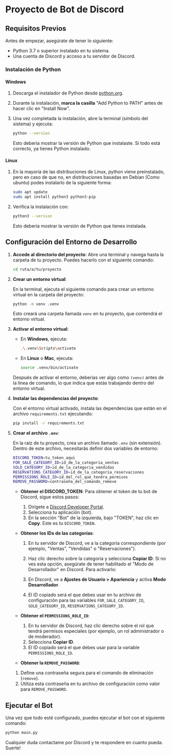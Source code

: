 # Proyecto de Bot de Discord

## Requisitos Previos

Antes de empezar, asegúrate de tener lo siguiente:

- Python 3.7 o superior instalado en tu sistema.
- Una cuenta de Discord y acceso a tu servidor de Discord.

### Instalación de Python

#### Windows

1. Descarga el instalador de Python desde [python.org](https://www.python.org/downloads/).
2. Durante la instalación, **marca la casilla** "Add Python to PATH" antes de hacer clic en "Install Now".
3. Una vez completada la instalación, abre la terminal (símbolo del sistema) y ejecuta:

   ```bash
   python --version
   ```

   Esto debería mostrar la versión de Python que instalaste. Si todo está correcto, ya tienes Python instalado.

#### Linux

1. En la mayoría de las distribuciones de Linux, python viene preinstalado, pero en caso de que no, en distribuciones basadas en Debian (Como ubuntu) podes instalarlo de la siguiente forma:

   ```bash
   sudo apt update
   sudo apt install python3 python3-pip
   ```

2. Verifica la instalación con:

   ```bash
   python3 --version
   ```

   Esto debería mostrar la versión de Python que tienes instalada.

## Configuración del Entorno de Desarrollo

1. **Accede al directorio del proyecto**:
   Abre una terminal y navega hasta la carpeta de tu proyecto. Puedes hacerlo con el siguiente comando:

   ```bash
   cd ruta/a/tu/proyecto
   ```

2. **Crear un entorno virtual**:

   En la terminal, ejecuta el siguiente comando para crear un entorno virtual en la carpeta del proyecto:

   ```bash
   python -m venv .venv
   ```

   Esto creará una carpeta llamada `venv` en tu proyecto, que contendrá el entorno virtual.

3. **Activar el entorno virtual**:

   - En **Windows**, ejecuta:

     ```bash
     .\.venv\Scripts\activate
     ```

   - En **Linux** o **Mac**, ejecuta:

     ```bash
     source .venv/bin/activate
     ```

   Después de activar el entorno, deberías ver algo como `(venv)` antes de la línea de comando, lo que indica que estás trabajando dentro del entorno virtual.

4. **Instalar las dependencias del proyecto**:

   Con el entorno virtual activado, instala las dependencias que están en el archivo `requirements.txt` ejecutando:

   ```bash
   pip install -r requirements.txt
   ```

5. **Crear el archivo `.env`**:

   En la raíz de tu proyecto, crea un archivo llamado `.env` (sin extensión). Dentro de este archivo, necesitarás definir dos variables de entorno:

   ```bash
   DISCORD_TOKEN=tu_token_aqui
   FOR_SALE_CATEGORY_ID=id_de_la_categoria_ventas
   SOLD_CATEGORY_ID=id_de_la_categoria_vendidas
   RESERVATIONS_CATEGORY_ID=id_de_la_categoria_reservaciones
   PERMISSIONS_ROLE_ID=id_del_rol_que_tendra_permisos
   REMOVE_PASSWORD=contraseña_del_comando_remove
   ```

   - **Obtener el DISCORD_TOKEN**: Para obtener el token de tu bot de Discord, sigue estos pasos:

     1. Dirígete a [Discord Developer Portal](https://discord.com/developers/applications).
     2. Selecciona tu aplicación (bot).
     3. En la sección "Bot" de la izquierda, bajo "TOKEN", haz clic en **Copy**. Este es tu `DISCORD_TOKEN`.

   - **Obtener los IDs de las categorías**:

     1. En tu servidor de Discord, ve a la categoría correspondiente (por ejemplo, "Ventas", "Vendidas" o "Reservaciones").
     2. Haz clic derecho sobre la categoría y selecciona **Copiar ID**. Si no ves esta opción, asegúrate de tener habilitado el "Modo de Desarrollador" en Discord. Para activarlo:

     3. En Discord, ve a **Ajustes de Usuario > Apariencia** y activa **Modo Desarrollador**.

     4. El ID copiado será el que debes usar en tu archivo de configuración para las variables `FOR_SALE_CATEGORY_ID`, `SOLD_CATEGORY_ID`, `RESERVATIONS_CATEGORY_ID`.

   - **Obtener el `PERMISSIONS_ROLE_ID`**:

     1. En tu servidor de Discord, haz clic derecho sobre el rol que tendrá permisos especiales (por ejemplo, un rol administrador o de moderador).
     2. Selecciona **Copiar ID**.
     3. El ID copiado será el que debes usar para la variable `PERMISSIONS_ROLE_ID`.

   - **Obtener la `REMOVE_PASSWORD`**:

   1. Define una contraseña segura para el comando de eliminación (`remove`).
   2. Utiliza esta contraseña en tu archivo de configuración como valor para `REMOVE_PASSWORD`.

## Ejecutar el Bot

Una vez que todo esté configurado, puedes ejecutar el bot con el siguiente comando:

```bash
python main.py
```

Cualquier duda contactame por Discord y te respondere en cuanto pueda. Suerte!
